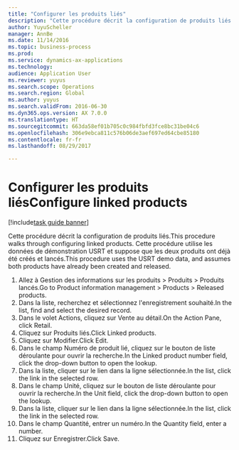```yaml
--- 
title: "Configurer les produits liés"
description: "Cette procédure décrit la configuration de produits liés."
author: YuyuScheller
manager: AnnBe
ms.date: 11/14/2016
ms.topic: business-process
ms.prod: 
ms.service: dynamics-ax-applications
ms.technology: 
audience: Application User
ms.reviewer: yuyus
ms.search.scope: Operations
ms.search.region: Global
ms.author: yuyus
ms.search.validFrom: 2016-06-30
ms.dyn365.ops.version: AX 7.0.0
ms.translationtype: HT
ms.sourcegitcommit: 663da58ef01b705c0c984fbfd3fce8bc31be04c6
ms.openlocfilehash: 306e9ebca811c576b06de3aef697ed64cbe85180
ms.contentlocale: fr-fr
ms.lasthandoff: 08/29/2017

---
```

# <a name="configure-linked-products"></a><span data-ttu-id="c634b-103">Configurer les produits liés</span><span class="sxs-lookup"><span data-stu-id="c634b-103">Configure linked products</span></span>

[!include[task guide banner](../../includes/task-guide-banner.md)]

<span data-ttu-id="c634b-104">Cette procédure décrit la configuration de produits liés.</span><span class="sxs-lookup"><span data-stu-id="c634b-104">This procedure walks through configuring linked products.</span></span> <span data-ttu-id="c634b-105">Cette procédure utilise les données de démonstration USRT et suppose que les deux produits ont déjà été créés et lancés.</span><span class="sxs-lookup"><span data-stu-id="c634b-105">This procedure uses the USRT demo data, and assumes both products have already been created and released.</span></span>

1. <span data-ttu-id="c634b-106">Allez à Gestion des informations sur les produits > Produits > Produits lancés.</span><span class="sxs-lookup"><span data-stu-id="c634b-106">Go to Product information management > Products > Released products.</span></span>
2. <span data-ttu-id="c634b-107">Dans la liste, recherchez et sélectionnez l'enregistrement souhaité.</span><span class="sxs-lookup"><span data-stu-id="c634b-107">In the list, find and select the desired record.</span></span>
3. <span data-ttu-id="c634b-108">Dans le volet Actions, cliquez sur Vente au détail.</span><span class="sxs-lookup"><span data-stu-id="c634b-108">On the Action Pane, click Retail.</span></span>
4. <span data-ttu-id="c634b-109">Cliquez sur Produits liés.</span><span class="sxs-lookup"><span data-stu-id="c634b-109">Click Linked products.</span></span>
5. <span data-ttu-id="c634b-110">Cliquez sur Modifier.</span><span class="sxs-lookup"><span data-stu-id="c634b-110">Click Edit.</span></span>
6. <span data-ttu-id="c634b-111">Dans le champ Numéro de produit lié, cliquez sur le bouton de liste déroulante pour ouvrir la recherche.</span><span class="sxs-lookup"><span data-stu-id="c634b-111">In the Linked product number field, click the drop-down button to open the lookup.</span></span>
7. <span data-ttu-id="c634b-112">Dans la liste, cliquer sur le lien dans la ligne sélectionnée.</span><span class="sxs-lookup"><span data-stu-id="c634b-112">In the list, click the link in the selected row.</span></span>
8. <span data-ttu-id="c634b-113">Dans le champ Unité, cliquez sur le bouton de liste déroulante pour ouvrir la recherche.</span><span class="sxs-lookup"><span data-stu-id="c634b-113">In the Unit field, click the drop-down button to open the lookup.</span></span>
9. <span data-ttu-id="c634b-114">Dans la liste, cliquer sur le lien dans la ligne sélectionnée.</span><span class="sxs-lookup"><span data-stu-id="c634b-114">In the list, click the link in the selected row.</span></span>
10. <span data-ttu-id="c634b-115">Dans le champ Quantité, entrer un numéro.</span><span class="sxs-lookup"><span data-stu-id="c634b-115">In the Quantity field, enter a number.</span></span>
11. <span data-ttu-id="c634b-116">Cliquez sur Enregistrer.</span><span class="sxs-lookup"><span data-stu-id="c634b-116">Click Save.</span></span>


